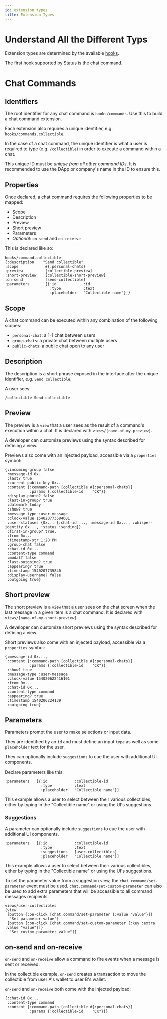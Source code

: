 ```yaml
---
id: extension_types
title: Extension Types
---
```


# Understand All the Different Typs

Extension types are determined by the available [hooks](https://dev-docs.status.im/extensions/concept_hook.html).

The first hook supported by Status is the chat command.

# Chat Commands

## Identifiers

The root identifier for any chat command is `hooks/commands`. Use this to build a chat command extension.

Each extension also requires a unique identifier, e.g. `hooks/commands.collectible`.

In the case of a chat command, the unique identifier is what a user is required to type (e.g. `/collectible`) in order to execute a command within a chat.

This unique ID must be _unique from all other command IDs_. It is recommended to use the DApp or company's name in the ID to ensure this.

## Properties

Once declared, a chat command requires the following properties to be mapped:

- Scope
- Description
- Preview
- Short preview
- Parameters
- _Optional_: `on-send` and `on-receive`

This is declared like so:

```
hooks/command.collectible
{:description    "Send collectible"
:scope            #{:personal-chats}
:preview          [collectible-preview]
:short-preview    [collectible-short-preview]
:on-send          [send-collectible]
:parameters       [{:id            :id
                    :type          :text
                    :placeholder   "Collectible name"}]}
```

## Scope

A chat command can be executed within any combination of the following scopes:

- `personal-chat`: a 1-1 chat between users
- `group-chats`: a private chat between multiple users
- `public-chats`: a public chat open to any user

## Description

The description is a short phrase exposed in the interface after the unique identifier, e.g. `Send collectible`.

A user sees: 

```
/collectible Send collectible
```

## Preview

The preview is a `view` that a user sees as the result of a command's execution within a chat. It is declared with `views/[name-of-my-preview]`.

A developer can customize previews using the syntax described for defining a view.

Previews also come with an injected payload, accessible via a `properties` symbol:

```
{:incoming-group false
 :message-id 0x..
 :last? true
 :current-public-key 0x...
 :content {:command-path [collectible #{:personal-chats}]
           :params {:collectible-id    "CK"}}
 :display-photo? false
 :last-in-group? true
 :datemark today
 :show? true
 :message-type :user-message
 :clock-value 154020773584601
 :user-statuses {0x... {:chat-id ..., :message-id 0x..., :whisper-identity 0x..., :status :sending}}
 :first-in-group? true,
 :from 0x...
 :timestamp-str 1:28 PM
 :group-chat false
 :chat-id 0x...
 :content-type command
 :modal? false
 :last-outgoing? true
 :appearing? true
 :timestamp 1540207735840
 :display-username? false
 :outgoing true}
 ```


## Short preview

The short preview is a `view` that a user sees on the chat screen when the last message in a given item is a chat command. It is declared with `views/[name-of-my-short-preview]`.

A developer can customize short previews using the syntax described for defining a view.

Short previews also come with an injected payload, accessible via a `properties` symbol:

```
{:message-id 0x..., 
 :content {:command-path [collectible #{:personal-chats}]
           :params {:collectible-id    "CK"}}
 :show? true
 :message-type :user-message
 :clock-value 154020622416101
 :from 0x...
 :chat-id 0x...
 :content-type command
 :appearing? true
 :timestamp 1540206224139
 :outgoing true}
 ```

## Parameters

Parameters prompt the user to make selections or input data.

They are identified by an `id` and must define an input `type` as well as some `placeholder` text for the user.

They can optionally include `suggestions` to cue the user with additional UI components.

Declare parameters like this:

```
:parameters   [{:id            :collectible-id
                :type          :text
                :placeholder   "Collectible name"}]
```

This example allows a user to select between their various collectibles, either by typing in the "Collectible name" or using the UI's suggestions.

### Suggestions

A parameter can optionally include `suggestions` to cue the user with additional UI components.

```
:parameters   [{:id            :collectible-id
                :type          :text
                :suggestions   [user-collectibles]
                :placeholder   "Collectible name"}]
```

This example allows a user to select between their various collectibles, either by typing in the "Collectible name" or using the UI's suggestions.

To set the parameter value from a suggestion view, the `chat.command/set-parameter` event must be used. `chat.command/set-custom-parameter` can also be used to add extra parameters that will be accessible to all command messages recipients.

```
views/user-collectibles
[view
 [button {:on-click [chat.command/set-parameter {:value "value"}]}
  "Set parameter value"]
 [button {:on-click [chat.command/set-custom-parameter {:key :extra :value "value"}]}
  "Set custom parameter value"]]
```

## on-send and on-receive

`on-send` and `on-receive` allow a command to fire events when a message is sent or received.

In the collectible example, `on-send` creates a transaction to move the collectible from user A's wallet to user B's wallet.

`on-send` and `on-receive` both come with the injected payload:

```
{:chat-id 0x...     
 :content-type command
 :content {:command-path [collectible #{:personal-chats}]
           :params {:collectible-id    "CK"}}}
```
